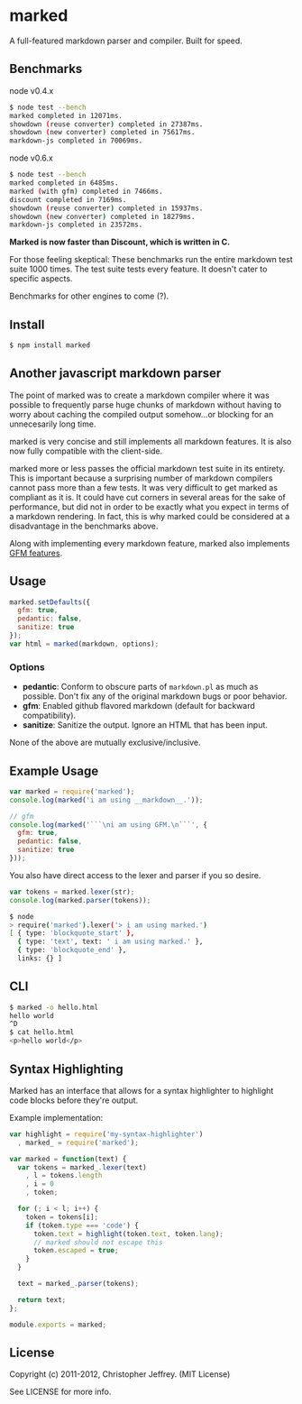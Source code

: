 # marked

A full-featured markdown parser and compiler.
Built for speed.

## Benchmarks

node v0.4.x

``` bash
$ node test --bench
marked completed in 12071ms.
showdown (reuse converter) completed in 27387ms.
showdown (new converter) completed in 75617ms.
markdown-js completed in 70069ms.
```

node v0.6.x

``` bash
$ node test --bench
marked completed in 6485ms.
marked (with gfm) completed in 7466ms.
discount completed in 7169ms.
showdown (reuse converter) completed in 15937ms.
showdown (new converter) completed in 18279ms.
markdown-js completed in 23572ms.
```

__Marked is now faster than Discount, which is written in C.__

For those feeling skeptical: These benchmarks run the entire markdown test suite
1000 times. The test suite tests every feature. It doesn't cater to specific
aspects.

Benchmarks for other engines to come (?).

## Install

``` bash
$ npm install marked
```

## Another javascript markdown parser

The point of marked was to create a markdown compiler where it was possible to
frequently parse huge chunks of markdown without having to worry about
caching the compiled output somehow...or blocking for an unnecesarily long time.

marked is very concise and still implements all markdown features. It is also
now fully compatible with the client-side.

marked more or less passes the official markdown test suite in its
entirety. This is important because a surprising number of markdown compilers
cannot pass more than a few tests. It was very difficult to get marked as
compliant as it is. It could have cut corners in several areas for the sake
of performance, but did not in order to be exactly what you expect in terms
of a markdown rendering. In fact, this is why marked could be considered at a
disadvantage in the benchmarks above.

Along with implementing every markdown feature, marked also implements
[GFM features](http://github.github.com/github-flavored-markdown/).

## Usage

``` js
marked.setDefaults({
  gfm: true,
  pedantic: false,
  sanitize: true
});
var html = marked(markdown, options);
```

### Options

- __pedantic__: Conform to obscure parts of `markdown.pl` as much as possible.
  Don't fix any of the original markdown bugs or poor behavior.
- __gfm__: Enabled github flavored markdown (default for backward compatibility).
- __sanitize__: Sanitize the output. Ignore an HTML that has been input.

None of the above are mutually exclusive/inclusive.

## Example Usage

``` js
var marked = require('marked');
console.log(marked('i am using __markdown__.'));

// gfm
console.log(marked('```\ni am using GFM.\n```', {
  gfm: true,
  pedantic: false,
  sanitize: true
}));
```

You also have direct access to the lexer and parser if you so desire.

``` js
var tokens = marked.lexer(str);
console.log(marked.parser(tokens));
```

``` bash
$ node
> require('marked').lexer('> i am using marked.')
[ { type: 'blockquote_start' },
  { type: 'text', text: ' i am using marked.' },
  { type: 'blockquote_end' },
  links: {} ]
```

## CLI

``` bash
$ marked -o hello.html
hello world
^D
$ cat hello.html
<p>hello world</p>
```

## Syntax Highlighting

Marked has an interface that allows for a syntax highlighter to highlight code
blocks before they're output.

Example implementation:

``` js
var highlight = require('my-syntax-highlighter')
  , marked_ = require('marked');

var marked = function(text) {
  var tokens = marked_.lexer(text)
    , l = tokens.length
    , i = 0
    , token;

  for (; i < l; i++) {
    token = tokens[i];
    if (token.type === 'code') {
      token.text = highlight(token.text, token.lang);
      // marked should not escape this
      token.escaped = true;
    }
  }

  text = marked_.parser(tokens);

  return text;
};

module.exports = marked;
```

## License

Copyright (c) 2011-2012, Christopher Jeffrey. (MIT License)

See LICENSE for more info.
